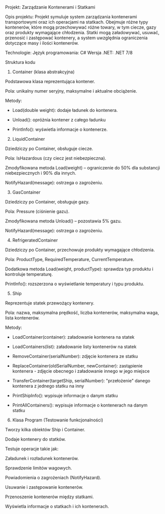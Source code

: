 Projekt: Zarządzanie Kontenerami i Statkami

Opis projektu:
Projekt symuluje system zarządzania kontenerami transportowymi oraz ich operacjami na statkach. 
Obejmuje różne typy kontenerów, które mogą przechowywać różne towary, w tym ciecze, gazy oraz 
produkty wymagające chłodzenia. Statki mogą załadowywać, usuwać, przenosić i zastępować kontenery, 
a system uwzględnia ograniczenia dotyczące masy i ilości kontenerów.

Technologie:
Język programowania: C#
Wersja .NET: .NET 7/8

Struktura kodu

1. Container (klasa abstrakcyjna)

Podstawowa klasa reprezentująca kontener.

  Pola: unikalny numer seryjny, maksymalne i aktualne obciążenie.
  
  Metody:
  
  - Load(double weight): dodaje ładunek do kontenera.
  
  - Unload(): opróżnia kontener z całego ładunku
  
  - PrintInfo(): wyświetla informacje o kontenerze.



2. LiquidContainer

Dziedziczy po Container, obsługuje ciecze.

  Pola: IsHazardous (czy ciecz jest niebezpieczna).
  
  Zmodyfikowana metoda Load(weight) – ograniczenie do 50% dla substancji niebezpiecznych i 90% dla innych.
  
  NotifyHazard(message): ostrzega o zagrożeniu.



3. GasContainer

Dziedziczy po Container, obsługuje gazy.

  Pola: Pressure (ciśnienie gazu).
  
  Zmodyfikowana metoda Unload() – pozostawia 5% gazu.
  
  NotifyHazard(message): ostrzega o zagrożeniu.



4. RefrigeratedContainer

Dziedziczy po Container, przechowuje produkty wymagające chłodzenia.

  Pola: ProductType, RequiredTemperature, CurrentTemperature.
  
  Dodatkowa metoda Load(weight, productType): sprawdza typ produktu i kontroluje temperaturę.
  
  PrintInfo(): rozszerzona o wyświetlanie temperatury i typu produktu.



5. Ship

Reprezentuje statek przewożący kontenery.

  Pola: nazwa, maksymalna prędkość, liczba kontenerów, maksymalna waga, lista kontenerów.
  
  Metody:
  
  - LoadContainer(container): załadowanie kontenera na statek
  
  - LoadContainers(list): załadowanie listy kontenerów na statek
  
  - RemoveContainer(serialNumber): zdjęcie kontenera ze statku
  
  - ReplaceContainer(oldSerialNumber, newContainer): zastąpienie kontenera - zdjęcie obecnego i załadowanie innego w jego miejsce
  
  - TransferContainer(targetShip, serialNumber): "przełożenie" danego kontenera z jednego statku na inny
  
  - PrintShipInfo(): wypisuje informacje o danym statku
  
  - PrintAllContainers(): wypisuje informacje o kontenerach na danym statku



6. Klasa Program (Testowanie funkcjonalności)

  Tworzy kilka obiektów Ship i Container.
  
  Dodaje kontenery do statków.
  
  Testuje operacje takie jak:
  
  Załadunek i rozładunek kontenerów.
  
  Sprawdzenie limitów wagowych.
  
  Powiadomienia o zagrożeniach (NotifyHazard).
  
  Usuwanie i zastępowanie kontenerów.
  
  Przenoszenie kontenerów między statkami.
  
  Wyświetla informacje o statkach i ich kontenerach.
